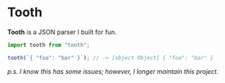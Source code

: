 # Tooth

**Tooth** is a JSON parser I built for fun.

```javascript
import tooth from "tooth";

tooth(`{ "foo": "bar" }`); // -> [object Object] { "foo": "bar" }
```

_p.s. I know this has some issues; however, I longer maintain this project._
